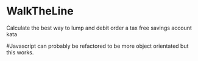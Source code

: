 # WalkTheLine
Calculate the best way to lump and debit order a tax free savings account kata

#Javascript can probably be refactored to be more object orientated but this works.
